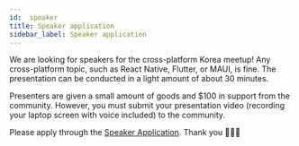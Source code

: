 ```yaml
---
id:  speaker
title: Speaker application
sidebar_label: Speaker application
---
```


We are looking for speakers for the cross-platform Korea meetup! Any cross-platform topic, such as React Native, Flutter, or MAUI, is fine.
The presentation can be conducted in a light amount of about 30 minutes.

Presenters are given a small amount of goods and $100 in support from the community. However, you must submit your presentation video (recording your laptop screen with voice included) to the community.

Please apply through the [Speaker Application](https://forms.gle/x6oAt28FnepAAJtp6). Thank you 🙇🏻‍♂️
